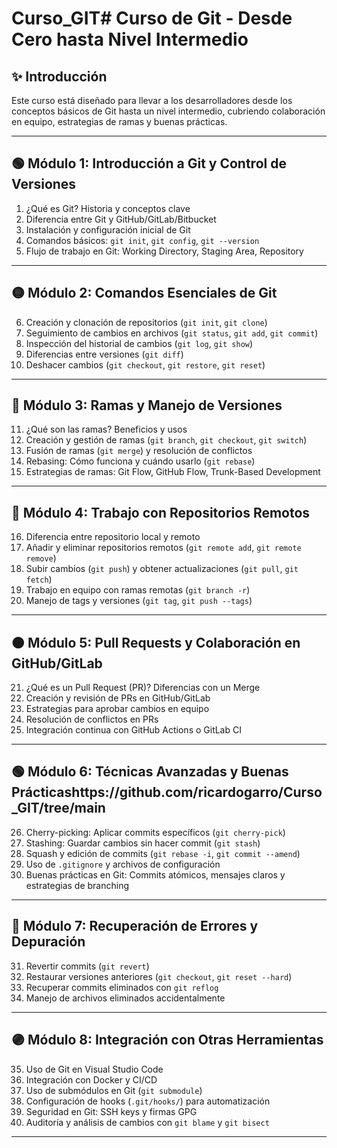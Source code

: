 # Curso_GIT# Curso de Git - Desde Cero hasta Nivel Intermedio

## ✨ Introducción
Este curso está diseñado para llevar a los desarrolladores desde los conceptos básicos de Git hasta un nivel intermedio, cubriendo colaboración en equipo, estrategias de ramas y buenas prácticas.

---

## 🟢 Módulo 1: Introducción a Git y Control de Versiones
1. ¿Qué es Git? Historia y conceptos clave  
2. Diferencia entre Git y GitHub/GitLab/Bitbucket  
3. Instalación y configuración inicial de Git  
4. Comandos básicos: `git init`, `git config`, `git --version`  
5. Flujo de trabajo en Git: Working Directory, Staging Area, Repository  

---

## 🟡 Módulo 2: Comandos Esenciales de Git
6. Creación y clonación de repositorios (`git init`, `git clone`)  
7. Seguimiento de cambios en archivos (`git status`, `git add`, `git commit`)  
8. Inspección del historial de cambios (`git log`, `git show`)  
9. Diferencias entre versiones (`git diff`)  
10. Deshacer cambios (`git checkout`, `git restore`, `git reset`)  

---

## 🔵 Módulo 3: Ramas y Manejo de Versiones
11. ¿Qué son las ramas? Beneficios y usos  
12. Creación y gestión de ramas (`git branch`, `git checkout`, `git switch`)  
13. Fusión de ramas (`git merge`) y resolución de conflictos  
14. Rebasing: Cómo funciona y cuándo usarlo (`git rebase`)  
15. Estrategias de ramas: Git Flow, GitHub Flow, Trunk-Based Development  

---

## 🔸 Módulo 4: Trabajo con Repositorios Remotos
16. Diferencia entre repositorio local y remoto  
17. Añadir y eliminar repositorios remotos (`git remote add`, `git remote remove`)  
18. Subir cambios (`git push`) y obtener actualizaciones (`git pull`, `git fetch`)  
19. Trabajo en equipo con ramas remotas (`git branch -r`)  
20. Manejo de tags y versiones (`git tag`, `git push --tags`)  

---

## 🟠 Módulo 5: Pull Requests y Colaboración en GitHub/GitLab
21. ¿Qué es un Pull Request (PR)? Diferencias con un Merge  
22. Creación y revisión de PRs en GitHub/GitLab  
23. Estrategias para aprobar cambios en equipo  
24. Resolución de conflictos en PRs  
25. Integración continua con GitHub Actions o GitLab CI  

---

## 🟢 Módulo 6: Técnicas Avanzadas y Buenas Prácticashttps://github.com/ricardogarro/Curso_GIT/tree/main
26. Cherry-picking: Aplicar commits específicos (`git cherry-pick`)  
27. Stashing: Guardar cambios sin hacer commit (`git stash`)  
28. Squash y edición de commits (`git rebase -i`, `git commit --amend`)  
29. Uso de `.gitignore` y archivos de configuración  
30. Buenas prácticas en Git: Commits atómicos, mensajes claros y estrategias de branching  

---

## 🔴 Módulo 7: Recuperación de Errores y Depuración
31. Revertir commits (`git revert`)  
32. Restaurar versiones anteriores (`git checkout`, `git reset --hard`)  
33. Recuperar commits eliminados con `git reflog`  
34. Manejo de archivos eliminados accidentalmente  

---

## 🟣 Módulo 8: Integración con Otras Herramientas
35. Uso de Git en Visual Studio Code  
36. Integración con Docker y CI/CD  
37. Uso de submódulos en Git (`git submodule`)  
38. Configuración de hooks (`.git/hooks/`) para automatización  
39. Seguridad en Git: SSH keys y firmas GPG  
40. Auditoría y análisis de cambios con `git blame` y `git bisect`  

---
